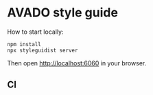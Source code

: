 # AVADO style guide

How to start locally:

```
npm install
npx styleguidist server
```

Then open [http://localhost:6060](http://localhost:6060) in your browser.

## CI




